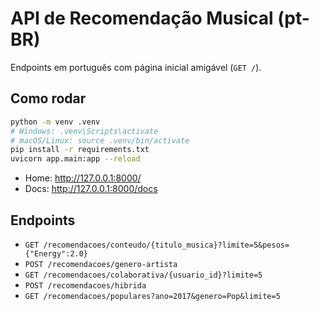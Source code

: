 # API de Recomendação Musical (pt-BR)

Endpoints em português com página inicial amigável (`GET /`).

## Como rodar
```bash
python -m venv .venv
# Windows: .venv\Scripts\activate
# macOS/Linux: source .venv/bin/activate
pip install -r requirements.txt
uvicorn app.main:app --reload
```
- Home: http://127.0.0.1:8000/
- Docs: http://127.0.0.1:8000/docs

## Endpoints
- `GET /recomendacoes/conteudo/{titulo_musica}?limite=5&pesos={"Energy":2.0}`
- `POST /recomendacoes/genero-artista`
- `GET /recomendacoes/colaborativa/{usuario_id}?limite=5`
- `POST /recomendacoes/hibrida`
- `GET /recomendacoes/populares?ano=2017&genero=Pop&limite=5`
